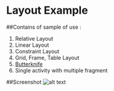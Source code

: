 # Layout Example

##Contains of sample of use :
1. Relative Layout
2. Linear Layout
3. Constraint Layout
4. Grid, Frame, Table Layout
5. [Butterknife](http://jakewharton.github.io/butterknife/)
6. Single activity with multiple fragment

##Screenshot
![alt text](https://github.com/kurniaeliazar/android-example/blob/master/LayoutSamples/layout-sample.jpg "Layout samples")
